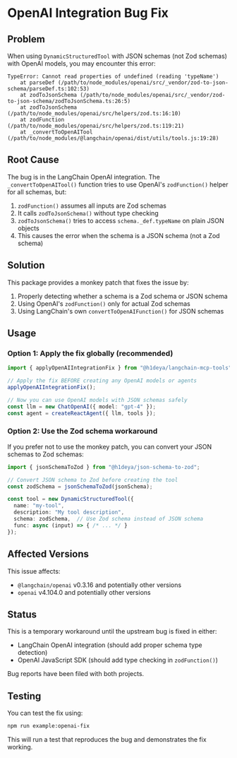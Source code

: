 # OpenAI Integration Bug Fix

## Problem

When using `DynamicStructuredTool` with JSON schemas (not Zod schemas) with OpenAI models, you may encounter this error:

```
TypeError: Cannot read properties of undefined (reading 'typeName')
    at parseDef (/path/to/node_modules/openai/src/_vendor/zod-to-json-schema/parseDef.ts:102:53)
    at zodToJsonSchema (/path/to/node_modules/openai/src/_vendor/zod-to-json-schema/zodToJsonSchema.ts:26:5)
    at zodToJsonSchema (/path/to/node_modules/openai/src/helpers/zod.ts:16:10)
    at zodFunction (/path/to/node_modules/openai/src/helpers/zod.ts:119:21)
    at _convertToOpenAITool (/path/to/node_modules/@langchain/openai/dist/utils/tools.js:19:28)
```

## Root Cause

The bug is in the LangChain OpenAI integration. The `_convertToOpenAITool()` function tries to use OpenAI's `zodFunction()` helper for all schemas, but:

1. `zodFunction()` assumes all inputs are Zod schemas
2. It calls `zodToJsonSchema()` without type checking
3. `zodToJsonSchema()` tries to access `schema._def.typeName` on plain JSON objects
4. This causes the error when the schema is a JSON schema (not a Zod schema)

## Solution

This package provides a monkey patch that fixes the issue by:

1. Properly detecting whether a schema is a Zod schema or JSON schema
2. Using OpenAI's `zodFunction()` only for actual Zod schemas
3. Using LangChain's own `convertToOpenAIFunction()` for JSON schemas

## Usage

### Option 1: Apply the fix globally (recommended)

```typescript
import { applyOpenAIIntegrationFix } from "@h1deya/langchain-mcp-tools";

// Apply the fix BEFORE creating any OpenAI models or agents
applyOpenAIIntegrationFix();

// Now you can use OpenAI models with JSON schemas safely
const llm = new ChatOpenAI({ model: "gpt-4" });
const agent = createReactAgent({ llm, tools });
```

### Option 2: Use the Zod schema workaround

If you prefer not to use the monkey patch, you can convert your JSON schemas to Zod schemas:

```typescript
import { jsonSchemaToZod } from "@h1deya/json-schema-to-zod";

// Convert JSON schema to Zod before creating the tool
const zodSchema = jsonSchemaToZod(jsonSchema);

const tool = new DynamicStructuredTool({
  name: "my-tool",
  description: "My tool description",
  schema: zodSchema,  // Use Zod schema instead of JSON schema
  func: async (input) => { /* ... */ }
});
```

## Affected Versions

This issue affects:
- `@langchain/openai` v0.3.16 and potentially other versions
- `openai` v4.104.0 and potentially other versions

## Status

This is a temporary workaround until the upstream bug is fixed in either:
- LangChain OpenAI integration (should add proper schema type detection)
- OpenAI JavaScript SDK (should add type checking in `zodFunction()`)

Bug reports have been filed with both projects.

## Testing

You can test the fix using:

```bash
npm run example:openai-fix
```

This will run a test that reproduces the bug and demonstrates the fix working.
